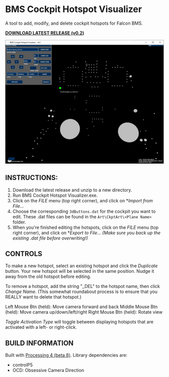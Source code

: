 # BMS Cockpit Hotspot Visualizer

A tool to add, modify, and delete cockpit hotspots for Falcon BMS.

[**DOWNLOAD LATEST RELEASE (v0.2)**](https://github.com/musurca/bms_cockpit_hotspot_visualizer/releases/download/v0.2/bms_cockpit_hotspot_visualizer_0.2.zip)

![Screenshot](https://raw.githubusercontent.com/musurca/bms_cockpit_hotspot_visualizer/main/img/screenshot.jpg)

## INSTRUCTIONS:

1) Download the latest release and unzip to a new directory.
2) Run BMS Cockpit Hotspot Visualizer.exe.
3) Click on the *FILE* menu (top right corner), and click on **Import from File...*
4) Choose the corresponding `3dButtons.dat` for the cockpit you want to edit. These .dat files can be found in the `Art\CkptArt\<Plane Name>` folder.
5) When you're finished editing the hotspots, click on the *FILE* menu (top right corner), and click on **Export to File...*
*(Make sure you back up the existing .dat file before overwriting!)*

## CONTROLS

To make a new hotspot, select an existing hotspot and click the *Duplicate* button. Your new hotspot will be selected in the same position. Nudge it away from the old hotspot before editing.

To remove a hotspot, add the string "_DEL" to the hotspot name, then click *Change Name.* (This somewhat roundabout process is to ensure that you REALLY want to delete that hotspot.)

Left Mouse Btn (held): Move camera forward and back
Middle Mouse Btn (held): Move camera up/down/left/right
Right Mouse Btn (held): Rotate view

*Toggle Activation Type* will toggle between displaying hotspots that are activated with a left- or right-click.

## BUILD INFORMATION

Built with [Processing 4 (beta 8)](https://processing.org/). Library dependencies are:

* controlP5
* OCD: Obsessive Camera Direction